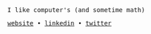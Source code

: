 <samp>
 
I like computer's (and sometime math)

 </samp>
<p align="enter">
    <samp>
    <a href="https://yazaldefilimone.com">website</a> • 
    <a href="https://www.linkedin.com/in/yazalde-filimone">linkedin</a> • 
    <a href="https://twitter.com/yazaldefilimone">twitter</a>
    </samp>
    </p>
<!--
Hello, I’m Yazalde Filimone, an engineer based in [Mozambique](https://en.wikipedia.org/wiki/Mozambique). 

Many things capture my interest, such as the web, compilers, math, distributed systems, unix systems, computer science and other stuffs!

I'm currently working at A4pm 🇧🇷, We focus on ensuring that our systems save and educate as many lives as possible.

Previously, I followed my coding journey using a [sangung cellphone](https://www.samsung.com/ph/smartphones/others/galaxy-grand-prime-white-8gb-sm-g530hzwdxtc/)  and using [termux](https://termux.dev/en/) terminal emulation.

How far it can take me? Just a young introvert who likes coding and books. 
-->



